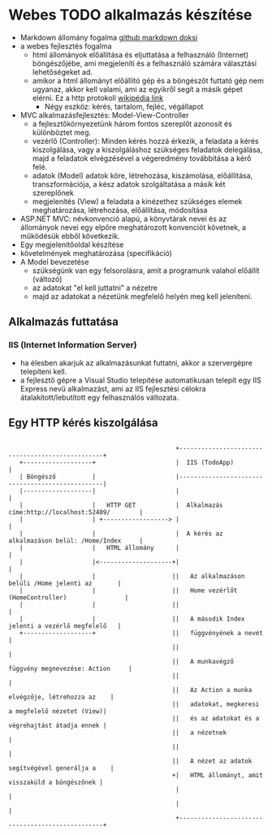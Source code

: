 ﻿# Webes TODO alkalmazás készítése
- Markdown állomány fogalma [github markdown doksi](https://guides.github.com/features/mastering-markdown/)
- a webes fejlesztés fogalma
  - html állományok előállítása és eljuttatása a felhasználó (Internet) böngészőjébe, ami megjeleníti és a felhasználó számára választási lehetőségeket ad.
  - amikor a html állományt előállító gép és a böngészőt futtató gép nem ugyanaz, akkor kell valami, ami az egyikről segít a másik gépet elérni. Ez a http protokoll [wikipédia link](https://hu.wikipedia.org/wiki/HTTP)
    - Négy eszköz: kérés, tartalom, fejléc, végállapot
- MVC alkalmazásfejlesztés: Model-View-Controller
  - a fejlesztőkörnyezetünk három fontos szereplőt azonosít és különböztet meg.
  - vezérlő (Controller): Minden kérés hozzá érkezik, a feladata a kérés kiszolgálása, vagy a kiszolgáláshoz szükséges feladatok delegálása, majd a feladatok elvégzésével a végeredmény továbbítása a kérő felé. 
  - adatok (Model) adatok köre, létrehozása, kiszámolása, előállítása, transzformációja, a kész adatok szolgáltatása a másik két szereplőnek
  - megjelenítés (View) a feladata a kinézethez szükséges elemek meghatározása, létrehozása, előállítása, módosítása
- ASP.NET MVC: névkonvenció alapú, a könyvtárak nevei és az állományok nevei egy elpőre meghatározott konvenciót követnek, a működésük ebből következik.
- Egy megjelenítőoldal készítése
- követelmények meghatározása (specifikáció)
- A Model bevezetése
  - szükségünk van egy felsorolásra, amit a programunk valahol előállít (változó)
  - az adatokat "el kell juttatni" a nézetre
  - majd az adatokat a nézetünk megfelelő helyén meg kell jeleníteni.

## Alkalmazás futtatása
### IIS (Internet Information Server)
- ha élesben akarjuk az alkalmazásunkat futtatni, akkor a szervergépre telepíteni kell.
- a fejlesztő gépre a Visual Studio telepítése automatikusan telepít egy IIS Express nevű alkalmazást, ami az IIS fejlesztési célokra átalakított/lebutított egy felhasználós változata.

## Egy HTTP kérés kiszolgálása

```

                                              +-------------------------------------------------+
   +-------------------+                      |  IIS (TodoApp)                                  |
   | Böngésző          |                      |-------------------------------------------------|
   |-------------------|                      |                                                 |
   |                   |   HTTP GET           |  Alkalmazás címe:http://localhost:52409/        |
   |                   | +------------------> |                                                 |
   |                   |                      |  A kérés az alkalmazáson belül: /Home/Index     |
   |                   |   HTML állomány      |                                                 |
   |                   |<--------------------+|                                                 |
   |                   |                     ||   Az alkalmazáson belüli /Home jelenti az       |
   |                   |                     ||   Home vezérlőt (HomeController)                |
   |                   |                     ||                                                 |
   |                   |                     ||   A második Index jelenti a vezérlő megfelelő   |
   +-------------------+                     ||   függvényének a nevét                          |
                                             ||                                                 |
                                             ||   A munkavégző függvény megnevezése: Action     |
                                             ||                                                 |
                                             ||   Az Action a munka elvégzője, létrehozza az    |
                                             ||   adatokat, megkeresi a megfelelő nézetet (View)|
                                             ||   és az adatokat és a végrehajtást átadja ennek |
                                             ||   a nézetnek                                    |
                                             ||                                                 |
                                             ||   A nézet az adatok segítvégével generálja a    |
                                             +|   HTML állományt, amit visszaküld a böngészőnek |
                                              |                                                 |
                                              |                                                 |
                                              +-------------------------------------------------+ 
```
